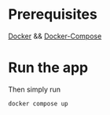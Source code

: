 # Prerequisites
[Docker](https://docs.docker.com/get-docker/) && [Docker-Compose](https://docs.docker.com/compose/)

# Run the app
Then simply run 
````bash 
docker compose up
````